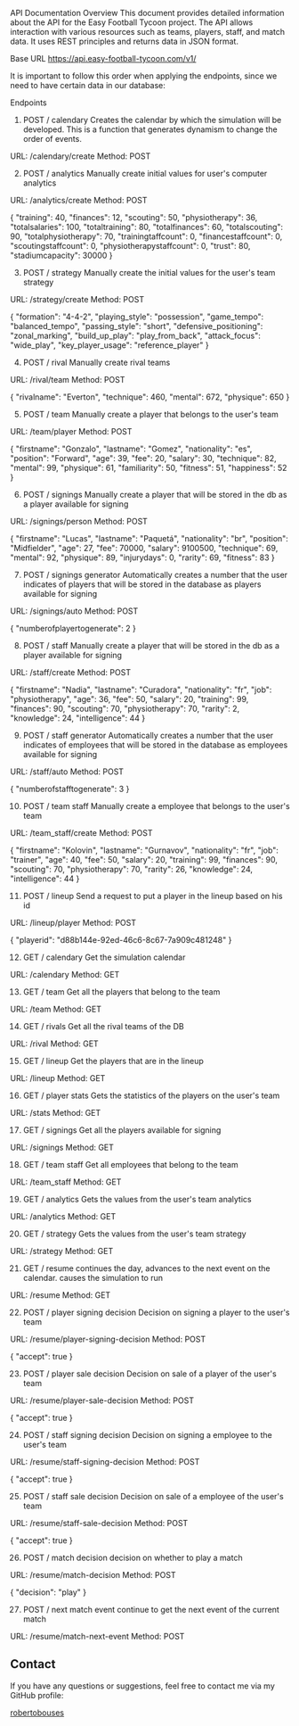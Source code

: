 API Documentation
Overview
This document provides detailed information about the API for the Easy Football Tycoon project. The API allows interaction with various resources such as teams, players, staff, and match data. It uses REST principles and returns data in JSON format.

Base URL
https://api.easy-football-tycoon.com/v1/


It is important to follow this order when applying the endpoints, since we need to have certain data in our database:

Endpoints




1. POST / calendary
Creates the calendar by which the simulation will be developed. This is a function that generates dynamism to change the order of events.

URL: /calendary/create
Method: POST





2. POST / analytics
Manually create initial values ​​for user's computer analytics

URL: /analytics/create
Method: POST

{
  "training": 40,
  "finances": 12,
  "scouting": 50,
  "physiotherapy": 36,
  "totalsalaries": 100,
  "totaltraining": 80,
  "totalfinances": 60,
  "totalscouting": 90,
  "totalphysiotherapy": 70,
  "trainingtaffcount": 0,
  "financestaffcount": 0,
  "scoutingstaffcount": 0,
  "physiotherapystaffcount": 0,
  "trust": 80,
  "stadiumcapacity": 30000
}





3. POST / strategy
Manually create the initial values ​​for the user's team strategy

URL: /strategy/create
Method: POST

{
  "formation": "4-4-2",
  "playing_style": "possession",
  "game_tempo": "balanced_tempo",
  "passing_style": "short",
  "defensive_positioning": "zonal_marking",
  "build_up_play": "play_from_back",
  "attack_focus": "wide_play",
  "key_player_usage": "reference_player"
}






4. POST / rival
Manually create rival teams

URL: /rival/team
Method: POST

  {
    "rivalname": "Everton",
    "technique": 460,
    "mental": 672,
    "physique": 650
  }






5. POST / team
Manually create a player that belongs to the user's team

URL: /team/player
Method: POST

{
    "firstname": "Gonzalo",
    "lastname": "Gomez",
    "nationality": "es",
    "position": "Forward",
    "age": 39,
    "fee": 20,
    "salary": 30,
    "technique": 82,
    "mental": 99,
    "physique": 61,
    "familiarity": 50,
    "fitness": 51,
    "happiness": 52
}






6. POST / signings
Manually create a player that will be stored in the db as a player available for signing

URL: /signings/person
Method: POST

 {
  "firstname": "Lucas",
  "lastname": "Paquetá",
  "nationality": "br",
  "position": "Midfielder",
  "age": 27,
  "fee": 70000,
  "salary": 9100500,
  "technique": 69,
  "mental": 92,
  "physique": 89,
  "injurydays": 0,
  "rarity": 69,
  "fitness": 83
}





7. POST / signings generator
Automatically creates a number that the user indicates of players that will be stored in the database as players available for signing

URL: /signings/auto
Method: POST

{
  "numberofplayertogenerate": 2
}





8. POST / staff
Manually create a player that will be stored in the db as a player available for signing

URL: /staff/create
Method: POST

{
  "firstname": "Nadia",
  "lastname": "Curadora",
  "nationality": "fr",
  "job": "physiotherapy",
  "age": 36,
  "fee": 50,
  "salary": 20,
  "training": 99,
  "finances": 90,
  "scouting": 70,
  "physiotherapy": 70,
  "rarity": 2,
   "knowledge": 24,
  "intelligence": 44
}






9. POST / staff generator
Automatically creates a number that the user indicates of employees that will be stored in the database as employees available for signing

URL: /staff/auto
Method: POST

{
  "numberofstafftogenerate": 3
}






10. POST / team staff
Manually create a employee that belongs to the user's team

URL: /team_staff/create
Method: POST

{
  "firstname": "Kolovin",
  "lastname": "Gurnavov",
  "nationality": "fr",
  "job": "trainer",
  "age": 40,
  "fee": 50,
  "salary": 20,
  "training": 99,
  "finances": 90,
  "scouting": 70,
  "physiotherapy": 70,
  "rarity": 26,
  "knowledge": 24,
  "intelligence": 44 
}





11. POST / lineup
Send a request to put a player in the lineup based on his id

URL: /lineup/player
Method: POST

  {
    "playerid": "d88b144e-92ed-46c6-8c67-7a909c481248"
  }






12. GET / calendary
Get the simulation calendar

URL: /calendary
Method: GET





  
13. GET / team
Get all the players that belong to the team

URL: /team
Method: GET




  

14. GET / rivals
Get all the rival teams of the DB

URL: /rival
Method: GET






15. GET / lineup
Get the players that are in the lineup

URL: /lineup
Method: GET






16. GET / player stats
Gets the statistics of the players on the user's team

URL: /stats
Method: GET






17. GET / signings
Get all the players available for signing

URL: /signings
Method: GET






18. GET / team staff
Get all employees that belong to the team

URL: /team_staff
Method: GET






19. GET / analytics
Gets the values ​​from the user's team analytics

URL: /analytics
Method: GET






20. GET / strategy
Gets the values ​​from the user's team strategy

URL: /strategy
Method: GET







21. GET / resume
continues the day, advances to the next event on the calendar. causes the simulation to run

URL: /resume
Method: GET







22. POST / player signing decision
Decision on signing a player to the user's team

URL: /resume/player-signing-decision
Method: POST

  {
    "accept": true
  }  







23. POST / player sale decision
Decision on sale of a player of the user's team

URL: /resume/player-sale-decision
Method: POST

  {
    "accept": true
  }  







24. POST / staff signing decision
Decision on signing a employee to the user's team

URL: /resume/staff-signing-decision
Method: POST

  {
    "accept": true
  }  







25. POST / staff sale decision
Decision on sale of a employee of the user's team

URL: /resume/staff-sale-decision
Method: POST

  {
    "accept": true
  }  







26. POST / match decision
decision on whether to play a match

URL: /resume/match-decision
Method: POST

{
    "decision": "play"
}
 






27. POST / next match event
continue to get the next event of the current match

URL: /resume/match-next-event
Method: POST






## Contact

If you have any questions or suggestions, feel free to contact me via my GitHub profile:

[robertobouses](https://github.com/robertobouses)
